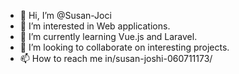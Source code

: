 - 👋 Hi, I’m @Susan-Joci
- 👀 I’m interested in Web applications.
- 🌱 I’m currently learning Vue.js and Laravel.
- 💞️ I’m looking to collaborate on interesting projects.
- 📫 How to reach me in/susan-joshi-060711173/
